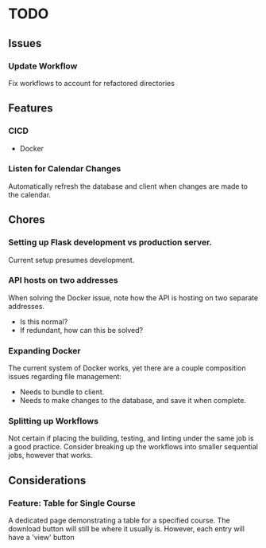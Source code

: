 # TODO
## Issues

### Update Workflow
Fix workflows to account for refactored directories

## Features

### CICD
- Docker

### Listen for Calendar Changes
Automatically refresh the database and client when changes are made to the calendar.

## Chores

### Setting up Flask development vs production server.
Current setup presumes development.

### API hosts on two addresses
When solving the Docker issue, note how the API is hosting on two separate addresses.
- Is this normal?
- If redundant, how can this be solved?

### Expanding Docker
The current system of Docker works, yet there are a couple composition issues regarding file management:
- Needs to bundle to client.
- Needs to make changes to the database, and save it when complete.

### Splitting up Workflows
Not certain if placing the building, testing, and linting under the same job is a good practice.
Consider breaking up the workflows into smaller sequential jobs, however that works.

## Considerations

### Feature: Table for Single Course
A dedicated page demonstrating a table for a specified course.
The download button will still be where it usually is. 
However, each entry will have a 'view' button

